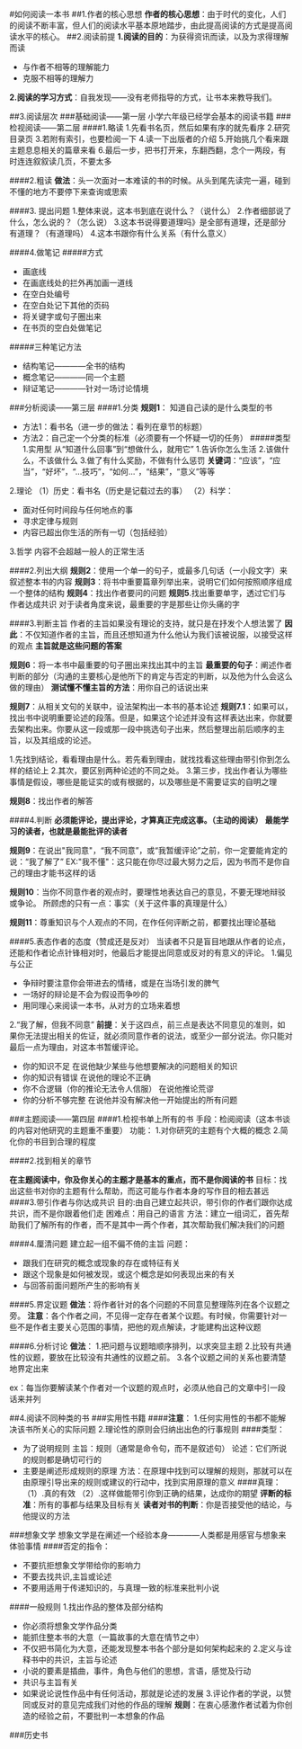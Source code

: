 #如何阅读一本书
##1.作者的核心思想
**作者的核心思想**：由于时代的变化，人们的阅读不断丰富，但人们的阅读水平基本原地踏步，由此提高阅读的方式是提高阅读水平的核心。
##2.阅读前提
**1.阅读的目的**：为获得资讯而读，以及为求得理解而读
- 与作者不相等的理解能力
- 克服不相等的理解力

**2.阅读的学习方式**：自我发现——没有老师指导的方式，让书本来教导我们。

##3.阅读层次
###基础阅读——第一层
小学六年级已经学会基本的阅读书籍
###检视阅读——第二层
####1.略读
1.先看书名页，然后如果有序的就先看序
2.研究目录页
3.若附有索引，也要检阅一下
4.读一下出版者的介绍
5.开始挑几个看来跟主题息息相关的篇章来看
6.最后一步，把书打开来，东翻西翻，念个一两段，有时连连叙叙读几页，不要太多

####2.粗读
**做法**：头一次面对一本难读的书的时候。从头到尾先读完一遍，碰到不懂的地方不要停下来查询或思索

####3. 提出问题
1.整体来说，这本书到底在说什么？（说什么）
2.作者细部说了什么，怎么说的？（怎么说）
3.这本书说得要道理吗》是全部有道理，还是部分有道理？（有道理吗）
4.这本书跟你有什么关系（有什么意义）

####4.做笔记
#####方式
- 画底线
- 在画底线处的拦外再加画一道线
- 在空白处编号
- 在空白处记下其他的页码
- 将关键字或句子圈出来
- 在书页的空白处做笔记

#####三种笔记方法
- 结构笔记————全书的结构
- 概念笔记————同一个主题
- 辩证笔记————针对一场讨论情境

###分析阅读——第三层
####1.分类
**规则1**： 知道自己读的是什么类型的书
- 方法1：看书名（进一步的做法：看列在章节的标题）
- 方法2：自己定一个分类的标准（必须要有一个怀疑一切的任务）
#####类型
1.实用型
从“知道什么回事”到“想做什么，就用它”
1.告诉你怎么生活
2.该做什么，不该做什么
3.做了有什么奖励，不做有什么惩罚
**关键词**：“应该”，“应当”，“好坏”，“...技巧”，“如何...”，“结果”，“意义”等等

2.理论
（1）历史：看书名（历史是记载过去的事）
（2）科学：
- 面对任何时间段与任何地点的事
- 寻求定律与规则
- 内容已超出你生活的所有一切（包括经验）

3.哲学
内容不会超越一般人的正常生活

####2.列出大纲
**规则2**：使用一个单一的句子，或最多几句话（一小段文字）来叙述整本书的内容
**规则3**：将书中重要篇章列举出来，说明它们如何按照顺序组成一个整体的结构
**规则4**：找出作者要问的问题
**规则5**.找出重要单字，透过它们与作者达成共识
对于读者角度来说，最重要的字是那些让你头痛的字

####3.判断主旨
作者的主旨如果没有理论的支持，就只是在抒发个人想法罢了
**因此**：不仅知道作者的主旨，而且还想知道为什么他认为我们该被说服，以接受这样的观点
**主旨就是这些问题的答案**

**规则6**：将一本书中最重要的句子圈出来找出其中的主旨
**最重要的句子**：阐述作者判断的部分（沟通的主要核心是他所下的肯定与否定的判断，以及他为什么会这么做的理由）
**测试懂不懂主旨的方法**：用你自己的话说出来

**规则7**：从相关文句的关联中，设法架构出一本书的基本论述
**规则7.1**：如果可以，找出书中说明重要论述的段落。但是，如果这个论述并没有这样表达出来，你就要去架构出来。你要从这一段或那一段中挑选句子出来，然后整理出前后顺序的主旨，以及其组成的论述。

1.先找到结论，看看理由是什么。若先看到理由，就找找看这些理由带引你到怎么样的结论上
2.其次，要区别两种论述的不同之处。
3.第三步，找出作者认为哪些事情是假设，哪些是能证实的或有根据的，以及哪些是不需要证实的自明之理

**规则8**：找出作者的解答

####4.判断
**必须能评论，提出评论，才算真正完成这事。（主动的阅读）**
**最能学习的读者，也就是最能批评的读者**

**规则9**：在说出"我同意"，“我不同意”，或“我暂缓评论”之前，你一定要能肯定的说：“我了解了”
EX:"我不懂"：这只能在你尽过最大努力之后，因为书而不是你自己的理由才能书这样的话

**规则10**：当你不同意作者的观点时，要理性地表达自己的意见，不要无理地辩驳或争论。
所顾虑的只有一点：事实（关于这件事的真理是什么）

**规则11**：尊重知识与个人观点的不同，在作任何评断之前，都要找出理论基础

####5.表态作者的态度（赞成还是反对）
当读者不只是盲目地跟从作者的论点，还能和作者论点针锋相对时，他最后才能提出同意或反对的有意义的评论。
1.偏见与公正
- 争辩时要注意你会带进去的情绪，或是在当场引发的脾气
- 一场好的辩论是不会为假设而争吵的
- 用同理心来阅读一本书，从对方的立场来着想

2.“我了解，但我不同意”
**前提**：关于这四点，前三点是表达不同意见的准则，如果你无法提出相关的佐证，就必须同意作者的说法，或至少一部分说法。你只能对最后一点为理由，对这本书暂缓评论。
- 你的知识不足
在说他缺少某些与他想要解决的问题相关的知识
- 你的知识有错误
在说他的理论不正确
- 你不合逻辑（你的推论无法令人信服）
在说他推论荒谬
- 你的分析不够完整
在说他并没有解决他一开始提出的所有问题


###主题阅读——第四层
####1.检视书单上所有的书
手段：检阅阅读（这本书谈的内容对他研究的主题重不重要）
功能：
1.对你研究的主题有个大概的概念
2.简化你的书目到合理的程度

####2.找到相关的章节

**在主题阅读中，你及你关心的主题才是基本的重点，而不是你阅读的书**
目标：找出这些书对你的主题有什么帮助，而这可能与作者本身的写作目的相去甚远
####3.带引作者与你达成共识
目的:由自己建立起共识，带引你的作者们跟你达成共识，而不是你跟着他们走
困难点：用自己的语言
方法：建立一组词汇，首先帮助我们了解所有的作者，而不是其中一两个作者，其次帮助我们解决我们的问题

####4.厘清问题
建立起一组不偏不倚的主旨
问题：
- 跟我们在研究的概念或现象的存在或特征有关
- 跟这个现象是如何被发现，或这个概念是如何表现出来的有关
- 与回答前面问题所产生的影响有关

####5.界定议题
**做法**：将作者针对的各个问题的不同意见整理陈列在各个议题之旁。
**注意**：各个作者之间，不见得一定存在者某个议题。有时候，你需要针对一些不是作者主要关心范围的事情，把他的观点解读，才能建构出这种议题

####6.分析讨论
**做法**：
1.把问题与议题暗顺序排列，以求突显主题
2.比较有共通性的议题，要放在比较没有共通性的议题之前。
3.各个议题之间的关系也要清楚地界定出来

ex：每当你要解读某个作者对一个议题的观点时，必须从他自己的文章中引一段话来并列


##4.阅读不同种类的书
###实用性书籍
####**注意**：
1.任何实用性的书都不能解决该书所关心的实际问题
2.理论性的原则会归纳出出色的行事规则
####类型：
- 为了说明规则
主旨：规则（通常是命令句，而不是叙述句）
论述：它们所说的规则都是确切可行的
- 主要是阐述形成规则的原理
方法：在原理中找到可以理解的规则，那就可以在由原理引导出来的规则或建议的行动中，找到实用原理的意义
####真理：
（1）.真的有效
（2）.这样做能带引你到正确的结果，达成你的期望
**评断的标准**：所有的事都与结果及目标有关
**读者对书的判断**：你是否接受他的结论，与他提议的方法

###想象文学
想象文学是在阐述一个经验本身————人类都是用感官与想象来体验事情
####否定的指令：
- 不要抗拒想象文学带给你的影响力
- 不要去找共识,主旨或论述
- 不要用适用于传递知识的，与真理一致的标准来批判小说

####一般规则
1.找出作品的整体及部分结构
- 你必须将想象文学作品分类
- 能抓住整本书的大意（一篇故事的大意在情节之中）
- 不仅把书简化为大意，还能发现整本书各个部分是如何架构起来的
2.定义与诠释书中的共识，主旨与论述
- 小说的要素是插曲，事件，角色与他们的思想，言语，感觉及行动
- 共识与主旨有关
- 如果说论说性作品中有任何活动，那就是论述的发展
3.评论作者的学说，以赞同或反对的意见完成我们对他的作品的理解
**规则**：在衷心感激作者试着为你创造的经验之前，不要批判一本想象的作品

###历史书



